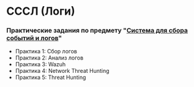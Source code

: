 # СССЛ (Логи)
### Практические задания по предмету "[Система для сбора событий и логов](https://online-edu.mirea.ru/course/view.php?id=11849)"

- Практика 1: Сбор логов
- Практика 2: Анализ логов
- Практика 3: Wazuh
- Практика 4: Network Threat Hunting
- Практика 5: Threat Hunting